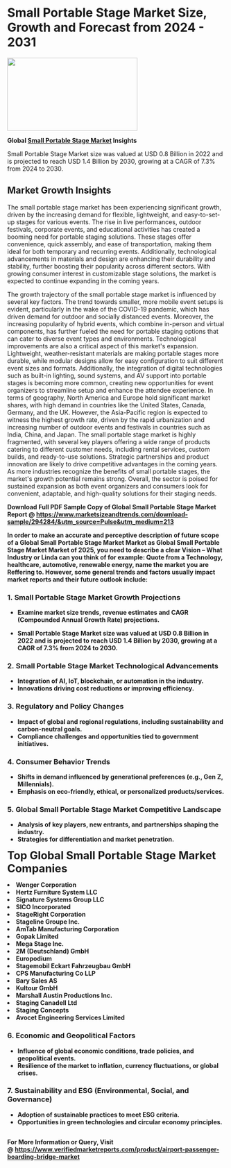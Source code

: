 <H1>Small Portable Stage Market Size, Growth and Forecast from 2024 - 2031</H1><img class="aligncenter size-medium wp-image-584254" src="https://thirdeyenews.in/wp-content/uploads/2024/09/Global-Market-Research-300x168.jpeg" alt="" width="300" height="168" /><p><strong>Global&nbsp;<a href="https://www.marketsizeandtrends.com/download-sample/294284/&amp;utm_source=Pulse&amp;utm_medium=213">Small Portable Stage Market</a> Insights</strong></p><p>Small Portable Stage Market size was valued at USD 0.8 Billion in 2022 and is projected to reach USD 1.4 Billion by 2030, growing at a CAGR of 7.3% from 2024 to 2030.</p><p><h2>Market Growth Insights</h2> <p>The small portable stage market has been experiencing significant growth, driven by the increasing demand for flexible, lightweight, and easy-to-set-up stages for various events. The rise in live performances, outdoor festivals, corporate events, and educational activities has created a booming need for portable staging solutions. These stages offer convenience, quick assembly, and ease of transportation, making them ideal for both temporary and recurring events. Additionally, technological advancements in materials and design are enhancing their durability and stability, further boosting their popularity across different sectors. With growing consumer interest in customizable stage solutions, the market is expected to continue expanding in the coming years.</p> <p><strong></strong></p> <p>The growth trajectory of the small portable stage market is influenced by several key factors. The trend towards smaller, more mobile event setups is evident, particularly in the wake of the COVID-19 pandemic, which has driven demand for outdoor and socially distanced events. Moreover, the increasing popularity of hybrid events, which combine in-person and virtual components, has further fueled the need for portable staging options that can cater to diverse event types and environments. Technological improvements are also a critical aspect of this market's expansion. Lightweight, weather-resistant materials are making portable stages more durable, while modular designs allow for easy configuration to suit different event sizes and formats. Additionally, the integration of digital technologies such as built-in lighting, sound systems, and AV support into portable stages is becoming more common, creating new opportunities for event organizers to streamline setup and enhance the attendee experience. In terms of geography, North America and Europe hold significant market shares, with high demand in countries like the United States, Canada, Germany, and the UK. However, the Asia-Pacific region is expected to witness the highest growth rate, driven by the rapid urbanization and increasing number of outdoor events and festivals in countries such as India, China, and Japan. The small portable stage market is highly fragmented, with several key players offering a wide range of products catering to different customer needs, including rental services, custom builds, and ready-to-use solutions. Strategic partnerships and product innovation are likely to drive competitive advantages in the coming years. As more industries recognize the benefits of small portable stages, the market's growth potential remains strong. Overall, the sector is poised for sustained expansion as both event organizers and consumers look for convenient, adaptable, and high-quality solutions for their staging needs.</p> <p><strong></p><p><span class=""><strong>Download Full PDF Sample Copy of Global Small Portable Stage Market Report</strong> @ <a href="https://www.marketsizeandtrends.com/download-sample/294284/&amp;utm_source=Pulse&amp;utm_medium=213" target="_blank">https://www.marketsizeandtrends.com/download-sample/294284/&amp;utm_source=Pulse&amp;utm_medium=213</a></span></p><p>In order to make an accurate and perceptive description of future scope of a Global&nbsp;Small Portable Stage Market Market as Global&nbsp;Small Portable Stage Market Market of 2025, you need to describe a clear Vision &ndash; What Industry or Linda can you think of for example: Quote from a Technology, healthcare, automotive, renewable energy, name the market you are Reffering to. However, some general trends and factors usually impact market reports and their future outlook include:</p><h3>1.&nbsp;<strong>Small Portable Stage Market Growth Projections</strong></h3><ul><li>Examine market size trends, revenue estimates and CAGR (Compounded Annual Growth Rate) projections.</li><li><p>Small Portable Stage Market size was valued at USD 0.8 Billion in 2022 and is projected to reach USD 1.4 Billion by 2030, growing at a CAGR of 7.3% from 2024 to 2030.</p></li></ul><h3>2.&nbsp;<strong>Small Portable Stage Market Technological Advancements</strong></h3><ul><li>Integration of AI, IoT, blockchain, or automation in the industry.</li><li>Innovations driving cost reductions or improving efficiency.</li></ul><h3>3.&nbsp;<strong>Regulatory and Policy Changes</strong></h3><ul><li>Impact of global and regional regulations, including sustainability and carbon-neutral goals.</li><li>Compliance challenges and opportunities tied to government initiatives.</li></ul><h3>4.&nbsp;<strong>Consumer Behavior Trends</strong></h3><ul><li>Shifts in demand influenced by generational preferences (e.g., Gen Z, Millennials).</li><li>Emphasis on eco-friendly, ethical, or personalized products/services.</li></ul><h3>5.&nbsp;<strong>Global Small Portable Stage Market Competitive Landscape</strong></h3><ul><li>Analysis of key players, new entrants, and partnerships shaping the industry.</li><li>Strategies for differentiation and market penetration.</li></ul><p data-pm-slice="1 1 []"><span style="color: inherit; font-family: inherit; font-size: 25px;">Top Global Small Portable Stage Market Companies</span></p><div class="" data-test-id=""><p><li>Wenger Corporation</li><li> Hertz Furniture System LLC</li><li> Signature Systems Group LLC</li><li> SICO Incorporated</li><li> StageRight Corporation</li><li> Stageline Groupe Inc.</li><li> AmTab Manufacturing Corporation</li><li> Gopak Limited</li><li> Mega Stage Inc.</li><li> 2M (Deutschland) GmbH</li><li> Europodium</li><li> Stagemobil Eckart Fahrzeugbau GmbH</li><li> CPS Manufacturing Co LLP</li><li> Bary Sales AS</li><li> Kultour GmbH</li><li> Marshall Austin Productions Inc.</li><li> Staging Canadell Ltd</li><li> Staging Concepts</li><li> Avocet Engineering Services Limited</li></p></div><h3>6.&nbsp;<strong>Economic and Geopolitical Factors</strong></h3><ul><li>Influence of global economic conditions, trade policies, and geopolitical events.</li><li>Resilience of the market to inflation, currency fluctuations, or global crises.</li></ul><h3>7.&nbsp;<strong>Sustainability and ESG (Environmental, Social, and Governance)</strong></h3><ul><li>Adoption of sustainable practices to meet ESG criteria.</li><li>Opportunities in green technologies and circular economy principles.</li></ul><h2><strong style="font-size: 14px;">For More Information or Query, Visit @&nbsp;</strong><a style="background-color: #ffffff; font-size: 14px;" href="https://www.marketsizeandtrends.com/report/small-portable-stage-market/" target="_blank">https://www.verifiedmarketreports.com/product/airport-passenger-boarding-bridge-market</a></h2>
